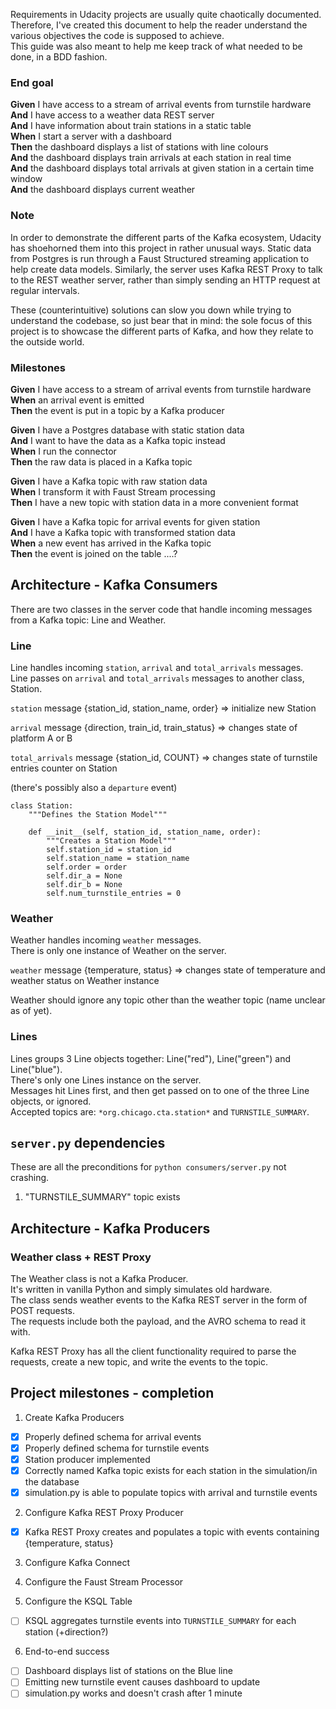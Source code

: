 Requirements in Udacity projects are usually quite chaotically documented.   
Therefore, I've created this document to help the reader understand the various objectives the code is supposed to achieve.   
This guide was also meant to help me keep track of what needed to be done, in a BDD fashion.

### End goal
**Given** I have access to a stream of arrival events from turnstile hardware  
**And** I have access to a weather data REST server  
**And** I have information about train stations in a static table  
**When** I start a server with a dashboard  
**Then** the dashboard displays a list of stations with line colours  
**And** the dashboard displays train arrivals at each station in real time  
**And** the dashboard displays total arrivals at given station in a certain time window  
**And** the dashboard displays current weather  

### Note
In order to demonstrate the different parts of the Kafka ecosystem, Udacity has shoehorned them into this project in rather unusual ways.
Static data from Postgres is run through a Faust Structured streaming application to help create data models.
Similarly, the server uses Kafka REST Proxy to talk to the REST weather server, rather than simply sending an HTTP request at regular intervals.

These (counterintuitive) solutions can slow you down while trying to understand the codebase, so just bear that in mind:
the sole focus of this project is to showcase the different parts of Kafka, and how they relate to the outside world.

### Milestones
**Given** I have access to a stream of arrival events from turnstile hardware  
**When** an arrival event is emitted  
**Then** the event is put in a topic by a Kafka producer  

**Given** I have a Postgres database with static station data  
**And** I want to have the data as a Kafka topic instead  
**When** I run the connector  
**Then** the raw data is placed in a Kafka topic  

**Given** I have a Kafka topic with raw station data  
**When** I transform it with Faust Stream processing  
**Then** I have a new topic with station data in a more convenient format  

**Given** I have a Kafka topic for arrival events for given station  
**And** I have a Kafka topic with transformed station data  
**When** a new event has arrived in the Kafka topic  
**Then** the event is joined on the table ....?

## Architecture - Kafka Consumers
There are two classes in the server code that handle incoming messages from a Kafka topic: Line and Weather.  

### Line
Line handles incoming `station`, `arrival` and `total_arrivals` messages.  
Line passes on `arrival` and `total_arrivals`  messages to another class, Station.  

`station` message {station_id, station_name, order} => initialize new Station  

`arrival` message {direction, train_id, train_status} => changes state of platform A or B  

`total_arrivals` message {station_id, COUNT} => changes state of turnstile entries counter on Station  

(there's possibly also a `departure` event)  

```
class Station:
    """Defines the Station Model"""

    def __init__(self, station_id, station_name, order):
        """Creates a Station Model"""
        self.station_id = station_id
        self.station_name = station_name
        self.order = order
        self.dir_a = None
        self.dir_b = None
        self.num_turnstile_entries = 0
```

### Weather
Weather handles incoming `weather` messages.  
There is only one instance of Weather on the server.  

`weather` message {temperature, status} => changes state of temperature and weather status on Weather instance

Weather should ignore any topic other than the weather topic (name unclear as of yet).  

### Lines
Lines groups 3 Line objects together: Line("red"), Line("green") and Line("blue").  
There's only one Lines instance on the server.  
Messages hit Lines first, and then get passed on to one of the three Line objects, or ignored.  
Accepted topics are: `*org.chicago.cta.station*` and `TURNSTILE_SUMMARY`.  


## `server.py` dependencies

These are all the preconditions for `python consumers/server.py` not crashing.  

1. "TURNSTILE_SUMMARY" topic exists


## Architecture - Kafka Producers  

### Weather class + REST Proxy  
The Weather class is not a Kafka Producer.    
It's written in vanilla Python and simply simulates old hardware.  
The class sends weather events to the Kafka REST server in the form of POST requests.  
The requests include both the payload, and the AVRO schema to read it with.  

Kafka REST Proxy has all the client functionality required to parse the requests, create a new topic, and write the events to the topic.  

## Project milestones - completion
1. Create Kafka Producers
- [x] Properly defined schema for arrival events  
- [x] Properly defined schema for turnstile events  
- [x] Station producer implemented
- [x] Correctly named Kafka topic exists for each station in the simulation/in the database  
- [x] simulation.py is able to populate topics with arrival and turnstile events

2. Configure Kafka REST Proxy Producer
- [x] Kafka REST Proxy creates and populates a topic with events containing {temperature, status}

3. Configure Kafka Connect

4. Configure the Faust Stream Processor

5. Configure the KSQL Table
- [ ] KSQL aggregates turnstile events into `TURNSTILE_SUMMARY` for each station (+direction?)

6. End-to-end success

- [ ] Dashboard displays list of stations on the Blue line
- [ ] Emitting new turnstile event causes dashboard to update
- [ ] simulation.py works and doesn't crash after 1 minute
